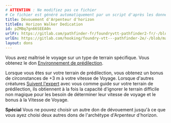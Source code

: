 ```yaml
---
# ATTENTION : Ne modifiez pas ce fichier
# Ce fichier est généré automatiquement par un script d'après les données du module Foundry VTT officiel et de sa traduction
title: Dévouement d'Arpenteur d'horizon
titleEn: Horizon Walker Dedication
id: pZMBq7gn66SEEA0n
urlFr: https://gitlab.com/pathfinder-fr/foundryvtt-pathfinder2-fr/-/blob/master/data/feats/pZMBq7gn66SEEA0n.htm
urlEn: https://gitlab.com/hooking/foundry-vtt---pathfinder-2e/-/blob/master/packs/data/feats.db/horizon-walker-dedication.json
layout: dons
---
```

Vous avez maîtrisé le voyage sur un type de terrain spécifique. Vous obtenez le don [Environnement de prédilection](environnement-de-prédilection.html).

Lorsque vous êtes sur votre terrain de prédilection, vous obtenez un bonus de circonstances de +3 m à votre vitesse de Voyage. Lorsque d'autres créatures [Suivent l'expert](../actions/suivre-l-expert.html) avec vous comme guide sur votre terrain de prédilection, ils obtiennent à la fois la capacité d'ignorer le terrain difficile non magique pour les besoin de déterminer leur vitesse de voyage et le bonus à la Vitesse de Voyage.

**Spécial** Vous ne pouvez choisir un autre don de dévouement jusqu'à ce que vous ayez choisi deux autres dons de l'archétype d'Arpenteur d'horizon.
